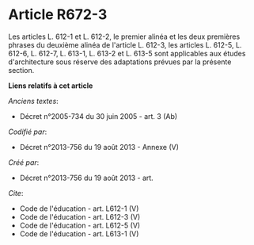 # Article R672-3

Les articles L. 612-1 et L. 612-2, le premier alinéa et les deux premières phrases du deuxième alinéa de l'article L. 612-3,
les articles L. 612-5, L. 612-6, L. 612-7, L. 613-1, L. 613-2 et L. 613-5 sont applicables aux études d'architecture sous
réserve des adaptations prévues par la présente section.

**Liens relatifs à cet article**

_Anciens textes_:

  - Décret n°2005-734 du 30 juin 2005 - art. 3 (Ab)

_Codifié par_:

  - Décret n°2013-756 du 19 août 2013 -  Annexe (V)

_Créé par_:

  - Décret n°2013-756 du 19 août 2013 - art.

_Cite_:

  - Code de l'éducation - art. L612-1 (V)
  - Code de l'éducation - art. L612-3 (V)
  - Code de l'éducation - art. L612-5 (V)
  - Code de l'éducation - art. L613-1 (V)
